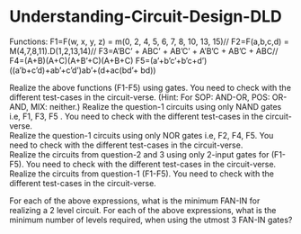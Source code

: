 # Understanding-Circuit-Design-DLD
Functions:
F1=F(w, x, y, z) = m(0, 2, 4, 5, 6, 7, 8, 10, 13, 15)//
F2=F(a,b,c,d) = M(4,7,8,11).D(1,2,13,14)//
F3=A’BC’ + ABC’ + AB’C’ + A’B’C + AB’C + ABC//
F4=(A+B)(A+C)(A+B’+C)(A+B+C)
F5=(a’+b’c’+b’c+d’)((a’b+c’d)+ab’+c’d’)ab’+(d+ac(bd’+ bd))


Realize the above functions (F1-F5) using gates. You need to check with the different test-cases in the circuit-verse.
(Hint: For SOP: AND-OR, POS: OR-AND, MIX: neither.)
Realize the question-1 circuits using only NAND gates i.e, F1, F3, F5 . You need to check with the different test-cases in the circuit-verse.							
Realize the question-1 circuits using only NOR gates i.e, F2, F4, F5. You need to check with the different test-cases in the circuit-verse.						
Realize the circuits from question-2 and 3 using only 2-input gates for (F1-F5). You need to check with the different test-cases in the circuit-verse.				
Realize the circuits from question-1 (F1-F5). You need to check with the different test-cases in the circuit-verse.

For each of the above expressions, what is the minimum FAN-IN for realizing a 2 level circuit.
For each of the above expressions, what is the minimum number of levels required, when using the utmost 3 FAN-IN gates?

